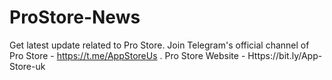 # ProStore-News
Get latest update related to Pro Store. Join Telegram's official channel of Pro Store - https://t.me/AppStoreUs .  Pro Store Website - Https://bit.ly/App-Store-uk
